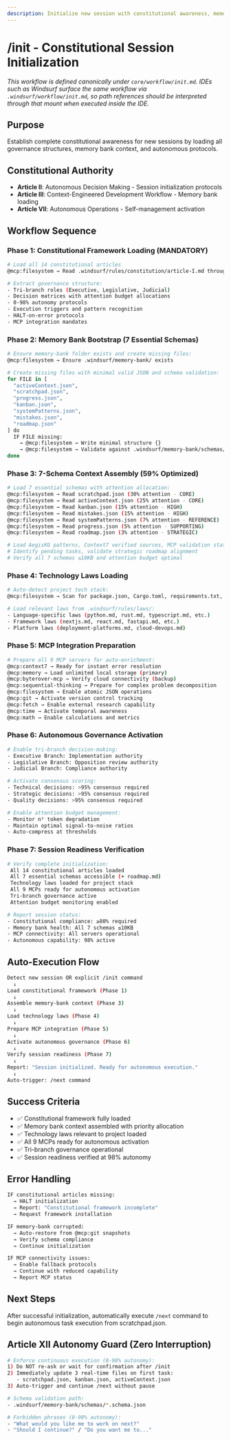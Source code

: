 ```yaml
---
description: Initialize new session with constitutional awareness, memory bank context, and autonomous governance activation
---
```


# /init - Constitutional Session Initialization

_This workflow is defined canonically under `core/workflow/init.md`. IDEs such as Windsurf surface the same workflow via `.windsurf/workflow/init.md`, so path references should be interpreted through that mount when executed inside the IDE._

## Purpose
Establish complete constitutional awareness for new sessions by loading all governance structures, memory bank context, and autonomous protocols.

## Constitutional Authority

- **Article II**: Autonomous Decision Making - Session initialization protocols
- **Article III**: Context-Engineered Development Workflow - Memory bank loading
- **Article VII**: Autonomous Operations - Self-management activation

## Workflow Sequence

### Phase 1: Constitutional Framework Loading (MANDATORY)
```bash
# Load all 14 constitutional articles
@mcp:filesystem → Read .windsurf/rules/constitution/article-I.md through article-XIV.md

# Extract governance structure:
- Tri-branch roles (Executive, Legislative, Judicial)
- Decision matrices with attention budget allocations
- 0-98% autonomy protocols
- Execution triggers and pattern recognition
- HALT-on-error protocols
- MCP integration mandates
```

### Phase 2: Memory Bank Bootstrap (7 Essential Schemas)
```bash
# Ensure memory-bank folder exists and create missing files:
@mcp:filesystem → Ensure .windsurf/memory-bank/ exists

# Create missing files with minimal valid JSON and schema validation:
for FILE in [
  "activeContext.json",
  "scratchpad.json",
  "progress.json",
  "kanban.json",
  "systemPatterns.json",
  "mistakes.json",
  "roadmap.json"
] do
  IF FILE missing:
    → @mcp:filesystem → Write minimal structure {}
    → @mcp:filesystem → Validate against .windsurf/memory-bank/schemas/* corresponding schema
done
```

### Phase 3: 7-Schema Context Assembly (59% Optimized)
```bash
# Load 7 essential schemas with attention allocation:
@mcp:filesystem → Read scratchpad.json (30% attention - CORE)
@mcp:filesystem → Read activeContext.json (25% attention - CORE)  
@mcp:filesystem → Read kanban.json (15% attention - HIGH)
@mcp:filesystem → Read mistakes.json (15% attention - HIGH)
@mcp:filesystem → Read systemPatterns.json (7% attention - REFERENCE)
@mcp:filesystem → Read progress.json (5% attention - SUPPORTING)
@mcp:filesystem → Read roadmap.json (3% attention - STRATEGIC)

# Load AegisKG patterns, Context7 verified sources, MCP validation states
# Identify pending tasks, validate strategic roadmap alignment
# Verify all 7 schemas ≤10KB and attention budget optimal
```

### Phase 4: Technology Laws Loading
```bash
# Auto-detect project tech stack:
@mcp:filesystem → Scan for package.json, Cargo.toml, requirements.txt, go.mod, pom.xml

# Load relevant laws from .windsurf/rules/laws/:
- Language-specific laws (python.md, rust.md, typescript.md, etc.)
- Framework laws (nextjs.md, react.md, fastapi.md, etc.)
- Platform laws (deployment-platforms.md, cloud-devops.md)
```

### Phase 5: MCP Integration Preparation
```bash
# Prepare all 9 MCP servers for auto-enrichment:
@mcp:context7 → Ready for instant error resolution
@mcp:memory → Load unlimited local storage (primary)
@mcp:byterover-mcp → Verify cloud connectivity (backup)
@mcp:sequential-thinking → Prepare for complex problem decomposition
@mcp:filesystem → Enable atomic JSON operations
@mcp:git → Activate version control tracking
@mcp:fetch → Enable external research capability
@mcp:time → Activate temporal awareness
@mcp:math → Enable calculations and metrics
```

### Phase 6: Autonomous Governance Activation
```bash
# Enable tri-branch decision-making:
- Executive Branch: Implementation authority
- Legislative Branch: Opposition review authority
- Judicial Branch: Compliance authority

# Activate consensus scoring:
- Technical decisions: >95% consensus required
- Strategic decisions: >95% consensus required
- Quality decisions: >95% consensus required

# Enable attention budget management:
- Monitor n² token degradation
- Maintain optimal signal-to-noise ratios
- Auto-compress at thresholds
```

### Phase 7: Session Readiness Verification
```bash
# Verify complete initialization:
 All 14 constitutional articles loaded
 All 7 essential schemas accessible (+ roadmap.md)
 Technology laws loaded for project stack
 All 9 MCPs ready for autonomous activation
 Tri-branch governance active
 Attention budget monitoring enabled

# Report session status:
- Constitutional compliance: ≥80% required
- Memory bank health: All 7 schemas ≤10KB
- MCP connectivity: All servers operational
- Autonomous capability: 98% active
```

## Auto-Execution Flow
```bash
Detect new session OR explicit /init command
  ↓
Load constitutional framework (Phase 1)
  ↓
Assemble memory-bank context (Phase 3)
  ↓
Load technology laws (Phase 4)
  ↓
Prepare MCP integration (Phase 5)
  ↓
Activate autonomous governance (Phase 6)
  ↓
Verify session readiness (Phase 7)
  ↓
Report: "Session initialized. Ready for autonomous execution."
  ↓
Auto-trigger: /next command
```

## Success Criteria
- ✅ Constitutional framework fully loaded
- ✅ Memory bank context assembled with priority allocation
- ✅ Technology laws relevant to project loaded
- ✅ All 9 MCPs ready for autonomous activation
- ✅ Tri-branch governance operational
- ✅ Session readiness verified at 98% autonomy

## Error Handling
```bash
IF constitutional articles missing:
  → HALT initialization
  → Report: "Constitutional framework incomplete"
  → Request framework installation

IF memory-bank corrupted:
  → Auto-restore from @mcp:git snapshots
  → Verify schema compliance
  → Continue initialization

IF MCP connectivity issues:
  → Enable fallback protocols
  → Continue with reduced capability
  → Report MCP status
```

## Next Steps
After successful initialization, automatically execute `/next` command to begin autonomous task execution from scratchpad.json.

## Article XII Autonomy Guard (Zero Interruption)

```bash
# Enforce continuous execution (0-98% autonomy):
1) Do NOT re-ask or wait for confirmation after /init
2) Immediately update 3 real-time files on first task:
   - scratchpad.json, kanban.json, activeContext.json
3) Auto-trigger and continue /next without pause

# Schema validation path:
- .windsurf/memory-bank/schemas/*.schema.json

# Forbidden phrases (0-98% autonomy):
- "What would you like me to work on next?"
- "Should I continue?" / "Do you want me to..."